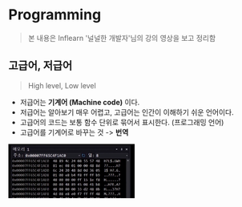 Programming
==========
> 본 내용은 Inflearn '널널한 개발자'님의 강의 영상을 보고 정리함


고급어, 저급어
------------
> High level, Low level
- 저급어는 **기계어 (Machine code)** 이다.
- 저급어는 알아보기 매우 어렵고, 고급어는 인간이 이해하기 쉬운 언어이다.
- 고급어의 코드는 보통 함수 단위로 묶어서 표시한다. (프로그래밍 언어)
- 고급어를 기계어로 바꾸는 것 -> **번역**

<img src="https://github.com/Hakunam97/TIL/blob/master/Computer%20Science/images/%EA%B8%B0%EA%B3%84%EC%96%B4.PNG" width="50%" height="30%" title="digital" alt="digital"></img>